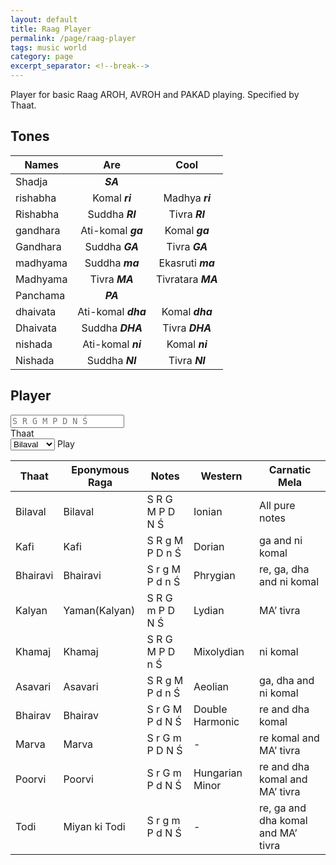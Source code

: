```yaml
---
layout: default
title: Raag Player
permalink: /page/raag-player
tags: music world
category: page
excerpt_separator: <!--break-->
---
```


Player for basic Raag AROH, AVROH and PAKAD playing. Specified by Thaat.
<!--break-->
<style>
y{
  cursor:pointer;    
}
</style>

## Tones

| Names         | Are                              | Cool                            |
| ------------- |:--------------------------------:|:-------------------------------:|
| Shadja        | ***<y k="6">SA</y>***            |                                 |
| rishabha      | Komal ***<y k="7">ri</y>***      | Madhya ***<y k="8">ri</y>***    |
| Rishabha      | Suddha ***<y k="9">RI</y>***     | Tivra ***<y k="10">RI</y>***    |
| gandhara      | Ati-komal ***<y k="11">ga</y>*** | Komal ***<y k="12">ga</y>***    |
| Gandhara      | Suddha ***<y k="13">GA</y>***    | Tivra ***<y k="14">GA</y>***    |
| madhyama      | Suddha ***<y k="15">ma</y>***    | Ekasruti ***<y k="16">ma</y>*** |
| Madhyama      | Tivra ***<y k="17">MA</y>***     | Tivratara ***<y k="18">MA</y>***|
| Panchama      | ***<y k="19">PA</y>***           |                                 |
| dhaivata      | Ati-komal ***<y k="20">dha</y>***| Komal ***<y k="21">dha</y>***   |
| Dhaivata      | Suddha ***<y k="22">DHA</y>***   | Tivra ***<y k="23">DHA</y>***   |
| nishada       | Ati-komal ***<y k="24">ni</y>*** | Komal ***<y k="25">ni</y>***    |
| Nishada       | Suddha ***<y k="26">NI</y>***    | Tivra ***<y k="27">NI</y>***    |

## Player

<div>
  <textarea id="player_text" rows="1" class="textarea" placeholder="S R G M P D N Ś" style="resize: none;"></textarea>
  <div class="field is-horizontal">
    <div class="field-label is-normal">
      <label class="label">Thaat</label>
    </div>
    <div class="field-body">
      <div class="field">
        <div class="control">
          <span class="select">
            <select>
              <option selected>Bilaval</option>
              <option>Kafi</option>
              <option>Bhairavi</option>
              <option>Kalyan</option>
              <option>Khamaj</option>
              <option>Asavari</option>
              <option>Bhairav</option>
              <option>Marva</option>
              <option>Poorvi</option>
              <option>Todi</option>
            </select>
          </span>
          <a id="play_btn" class="button is-info">Play</a>
        </div>
      </div>
    </div>  
  </div>
</div>

| Thaat | Eponymous Raga | Notes | Western | Carnatic Mela |
| ----- | -------------- | ----- | ------- | ----------------- |
| Bilaval | Bilaval | S R G M P D N Ś | Ionian | All pure notes |
| Kafi | Kafi | S R g M P D n Ś | Dorian | ga and ni komal |
| Bhairavi | Bhairavi | S r g M P d n Ś | Phrygian | re, ga, dha and ni komal |
| Kalyan | Yaman(Kalyan) | S R G m P D N Ś | Lydian | MA’ tivra |
| Khamaj | Khamaj | S R G M P D n Ś | Mixolydian | ni komal |
| Asavari | Asavari | S R g M P d n Ś | Aeolian | ga, dha and ni komal |
| Bhairav | Bhairav | S r G M P d N Ś | Double Harmonic | re and dha komal |
| Marva | Marva | S r G m P D N Ś | - | re komal and MA’ tivra |
| Poorvi | Poorvi | S r G m P d N Ś | Hungarian Minor | re and dha komal and MA’ tivra |
| Todi | Miyan ki Todi | S r g m P d N Ś | - | re, ga and dha komal and MA’ tivra |

<script>
var context = new window.AudioContext();
var source = null;
var audioBuffer = null;
function stopSound() {
    if (source) {
        source.stop(0);
    }
}
function playSound() {
    source = context.createBufferSource();
    source.buffer = audioBuffer;
    source.loop = false;
    source.connect(context.destination);
    source.start(); 
}
function initSound(arrayBuffer) {
    context.decodeAudioData(arrayBuffer, function(buffer) { 
        audioBuffer = buffer;
        playSound();
    }, function(e) {
        console.log('Error decoding file', e);
    });
}
function loadAudioFile(url) {
    var xhr = new XMLHttpRequest();
    xhr.open('GET', url, true);
    xhr.responseType = 'arraybuffer';
    xhr.onload = function(e) {
        initSound(this.response);
    };
    xhr.send();
}
function getAudioURL(k) {
  let arr = [
      'Shuddha DHA1',
      'Tivra DHA1',
      'Ati-Komal ni1',
      'Komal ni1',
      'Shuddha NI1',
      'Tivra NI1',
      'SA2',
      'Komal re2',
      'Madhya re2',
      'Suddha RE2',
      'Tivra RE2',
      'Ati-Komal ga2',
      'Komal ga2',
      'Suddha GA2',
      'Tivra GA2',
      'Suddha ma2',
      'Ekasruti ma2',
      'Tivra Ma2',
      'Tivratara MA2',
      'PA2',
      'Ati-Komal dha2',
      'Komal dha2',
      'Shuddha DHA2',
      'Tivra DHA2',
      'Ati-Komal ni2',
      'Komal ni2',
      'Shuddha NI2',
      'Tivra NI2',
      'SA3',
      'Komal re3',
      'Madhya re3',
      'Suddha RE3',
      'Tivra RE3',
      'Ati-Komal ga3',
      'Komal ga3',
      'Suddha GA3',
      'Tivra GA3',
      'Suddha ma3',
      'Ekasruti ma3',
      'Tivra Ma3',
      'Tivratara MA3',
      'PA3',
      'Ati-Komal dha3',
      'Komal dha3',
  ];
  let pre = '/assets/audio/raag/',
      post = '.mp3';

  return pre + arr[k] + post;
}
$('y').click(function(e){
    loadAudioFile(getAudioURL($(e.target).attr('k')));
})
</script>
